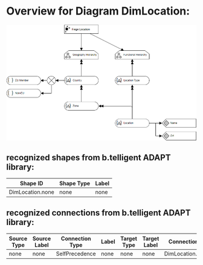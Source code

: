 # Overview for Diagram **DimLocation**:

![Diagram DimLocation](../png/DimLocation.png)
## recognized shapes from b.telligent ADAPT library:

|Shape ID|Shape Type|Label|
|--------|----------|-----|
|DimLocation.none|none|none|

## recognized connections from b.telligent ADAPT library:

|Source Type|Source Label|Connection Type|Label|Target Type|Target Label|Connection ID|Source ID|Target ID|
|-----------|------------|---------------|-----|-----------|------------|-------------|---------|---------|
|none|none|SelfPrecedence|none|none|none|DimLocation.none|DimLocation.none|DimLocation.none
